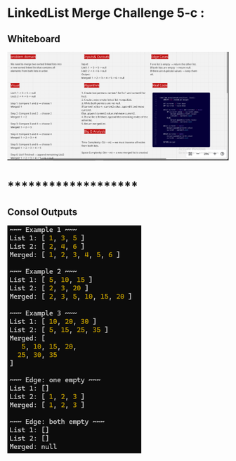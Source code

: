 # LinkedList Merge Challenge 5-c :

## Whiteboard 
![Whiteboard](../docs/merge-whiteboard.png)

# *******************

## Consol Outputs
![Consol outputs](../docs/merge-sotred.png)